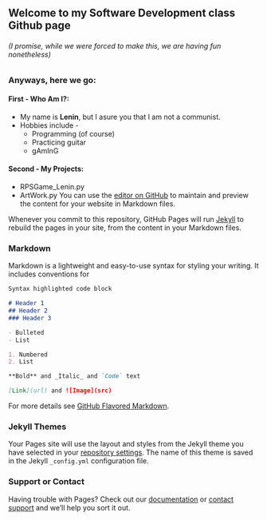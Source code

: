 ## Welcome to my Software Development class Github page
###### (I promise, while we were forced to make this, we are having fun nonetheless)

### Anyways, here we go:
#### First - Who Am I?:
- My name is **Lenin**, but I asure you that I am not a communist.
- Hobbies include -
    * Programming (of course)
    * Practicing guitar
    * gAmInG

#### Second - My Projects:
- RPSGame_Lenin.py
- ArtWork.py
You can use the [editor on GitHub](https://github.com/Oqqay/SDClass/edit/master/README.md) to maintain and preview the content for your website in Markdown files.

Whenever you commit to this repository, GitHub Pages will run [Jekyll](https://jekyllrb.com/) to rebuild the pages in your site, from the content in your Markdown files.

### Markdown

Markdown is a lightweight and easy-to-use syntax for styling your writing. It includes conventions for

```markdown
Syntax highlighted code block

# Header 1
## Header 2
### Header 3

- Bulleted
- List

1. Numbered
2. List

**Bold** and _Italic_ and `Code` text

[Link](url) and ![Image](src)
```

For more details see [GitHub Flavored Markdown](https://guides.github.com/features/mastering-markdown/).

### Jekyll Themes

Your Pages site will use the layout and styles from the Jekyll theme you have selected in your [repository settings](https://github.com/Oqqay/SDClass/settings). The name of this theme is saved in the Jekyll `_config.yml` configuration file.

### Support or Contact

Having trouble with Pages? Check out our [documentation](https://help.github.com/categories/github-pages-basics/) or [contact support](https://github.com/contact) and we’ll help you sort it out.
